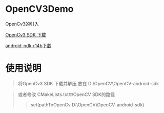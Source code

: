 # OpenCV3Demo
OpenCv3的引入

[OpenCv3 SDK 下载](https://jaist.dl.sourceforge.net/project/opencvlibrary/opencv-android/3.0.0/OpenCV-3.0.0-android-sdk-1.zip)

[android-ndk-r14b下载](https://dl.google.com/android/repository/android-ndk-r14b-windows-x86_64.zip?hl=zh_cn)

# 使用说明
>将OpenCv3 SDK 下载并解压 放在 D:\\OpenCV\\OpenCV-android-sdk

>或者修改 CMakeLists.txt中OpenCV SDK的路径
>>set(pathToOpenCv D:\\OpenCV\\OpenCV-android-sdk)
